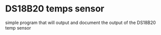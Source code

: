 # DS18B20 temps sensor
simple program that will output and document the output of the DS18B20 temp sensor

